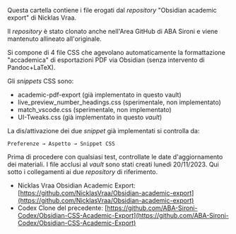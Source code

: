 Questa cartella contiene i file erogati dal *repository* "Obsidian academic export" di Nicklas Vraa.

Il *repository* è stato clonato anche nell'Area GitHub di ABA Sironi e viene mantenuto allineato all'originale.

Si compone di 4 file CSS che agevolano automaticamente la formattazione "accademica" di esportazioni PDF via Obsidian (senza intervento di Pandoc+LaTeX).

Gli *snippets* CSS sono:

- academic-pdf-export (già implementato in questo vault)
- live_preview_number_headings.css (sperimentale, non implementato)
- match_vscode.css (sperimentale, non implementato)
- UI-Tweaks.css (già implementato in questo *vault*)

La dis/attivazione dei due *snippet* già implementati si controlla da:

```
Preferenze → Aspetto → Snippet CSS
```

Prima di procedere con qualsiasi test, controllate le date d'aggiornamento dei materiali. I file acclusi al *vault* sono stati creati lunedì 20/11/2023. Qui sotto i collegamenti ai due *repository* di riferimento.

- Nicklas Vraa Obsidian Academic Export: [https://github.com/NicklasVraa/Obsidian-academic-export](https://github.com/NicklasVraa/Obsidian-academic-export)
- Codex Clone del precedente: [https://github.com/ABA-Sironi-Codex/Obsidian-CSS-Academic-Export](https://github.com/ABA-Sironi-Codex/Obsidian-CSS-Academic-Export)